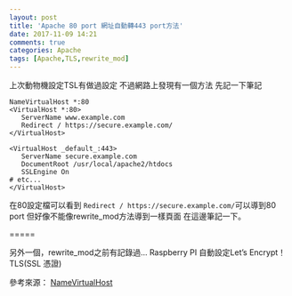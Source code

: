 ```yaml
---
layout: post
title: 'Apache 80 port 網址自動轉443 port方法'
date: 2017-11-09 14:21
comments: true
categories: Apache
tags: [Apache,TLS,rewrite_mod]
---
```

上次動物機設定TSL有做過設定
不過網路上發現有一個方法
先記一下筆記

<!--more-->
```
NameVirtualHost *:80
<VirtualHost *:80>
   ServerName www.example.com
   Redirect / https://secure.example.com/
</VirtualHost>

<VirtualHost _default_:443>
   ServerName secure.example.com
   DocumentRoot /usr/local/apache2/htdocs
   SSLEngine On
# etc...
</VirtualHost>
```

在80設定檔可以看到 `Redirect / https://secure.example.com/`可以導到80 port
但好像不能像rewrite_mod方法導到一樣頁面
在這邊筆記一下。

=====

另外一個，rewrite_mod之前有記錄過...
Raspberry PI 自動設定Let’s Encrypt！ TLS(SSL 憑證)


參考來源：
[NameVirtualHost](https://wiki.apache.org/httpd/RedirectSSL)

